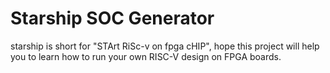 # Starship SOC Generator

starship is short for "STArt RiSc-v on fpga cHIP", hope this project will help you to learn how to run your own RISC-V design on FPGA boards.

